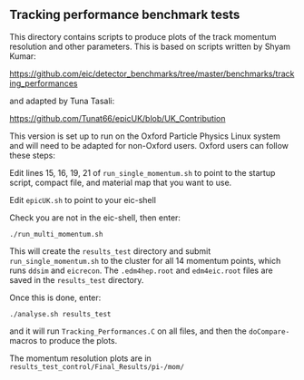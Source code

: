 Tracking performance benchmark tests
-----------------------------------------

This directory contains scripts to produce plots of the track momentum resolution and other parameters. This is based on scripts written by Shyam Kumar:

https://github.com/eic/detector_benchmarks/tree/master/benchmarks/tracking_performances

and adapted by Tuna Tasali:

https://github.com/Tunat66/epicUK/blob/UK_Contribution

This version is set up to run on the Oxford Particle Physics Linux system and will need to be adapted for non-Oxford users. Oxford users can follow these steps:

Edit lines 15, 16, 19, 21 of ```run_single_momentum.sh``` to point to the startup script, compact file, and material map that you want to use.

Edit ```epicUK.sh``` to point to your eic-shell

Check you are not in the eic-shell, then enter:  

```./run_multi_momentum.sh ```

This will create the ```results_test``` directory and submit ``` run_single_momentum.sh``` to the cluster for all 14 momentum points, which runs ```ddsim``` and ```eicrecon```. The ```.edm4hep.root``` and ```edm4eic.root``` files are saved in the ```results_test``` directory.

Once this is done, enter:

```./analyse.sh results_test```

and it will run ```Tracking_Performances.C``` on all files, and then the ```doCompare-``` macros to produce the plots.

The momentum resolution plots are in ```results_test_control/Final_Results/pi-/mom/```


